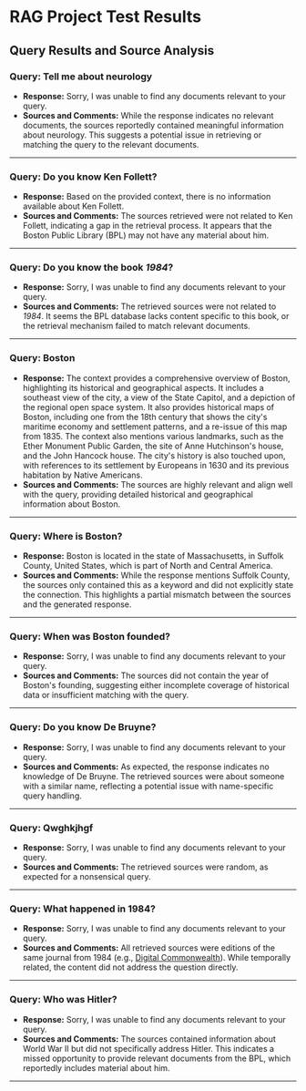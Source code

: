 # RAG Project Test Results

## Query Results and Source Analysis

### Query: Tell me about neurology
- **Response:** Sorry, I was unable to find any documents relevant to your query.
- **Sources and Comments:** While the response indicates no relevant documents, the sources reportedly contained meaningful information about neurology. This suggests a potential issue in retrieving or matching the query to the relevant documents.

---

### Query: Do you know Ken Follett?
- **Response:** Based on the provided context, there is no information available about Ken Follett.
- **Sources and Comments:** The sources retrieved were not related to Ken Follett, indicating a gap in the retrieval process. It appears that the Boston Public Library (BPL) may not have any material about him.

---

### Query: Do you know the book *1984*?
- **Response:** Sorry, I was unable to find any documents relevant to your query.
- **Sources and Comments:** The retrieved sources were not related to *1984*. It seems the BPL database lacks content specific to this book, or the retrieval mechanism failed to match relevant documents.

---

### Query: Boston
- **Response:** The context provides a comprehensive overview of Boston, highlighting its historical and geographical aspects. It includes a southeast view of the city, a view of the State Capitol, and a depiction of the regional open space system. It also provides historical maps of Boston, including one from the 18th century that shows the city's maritime economy and settlement patterns, and a re-issue of this map from 1835. The context also mentions various landmarks, such as the Ether Monument Public Garden, the site of Anne Hutchinson's house, and the John Hancock house. The city's history is also touched upon, with references to its settlement by Europeans in 1630 and its previous habitation by Native Americans.
- **Sources and Comments:** The sources are highly relevant and align well with the query, providing detailed historical and geographical information about Boston.

---

### Query: Where is Boston?
- **Response:** Boston is located in the state of Massachusetts, in Suffolk County, United States, which is part of North and Central America.
- **Sources and Comments:** While the response mentions Suffolk County, the sources only contained this as a keyword and did not explicitly state the connection. This highlights a partial mismatch between the sources and the generated response.

---

### Query: When was Boston founded?
- **Response:** Sorry, I was unable to find any documents relevant to your query.
- **Sources and Comments:** The sources did not contain the year of Boston's founding, suggesting either incomplete coverage of historical data or insufficient matching with the query.

---

### Query: Do you know De Bruyne?
- **Response:** Sorry, I was unable to find any documents relevant to your query.
- **Sources and Comments:** As expected, the response indicates no knowledge of De Bruyne. The retrieved sources were about someone with a similar name, reflecting a potential issue with name-specific query handling.

---

### Query: Qwghkjhgf
- **Response:** Sorry, I was unable to find any documents relevant to your query.
- **Sources and Comments:** The retrieved sources were random, as expected for a nonsensical query.

---

### Query: What happened in 1984?
- **Response:** Sorry, I was unable to find any documents relevant to your query.
- **Sources and Comments:** All retrieved sources were editions of the same journal from 1984 (e.g., [Digital Commonwealth](https://www.digitalcommonwealth.org/search/commonwealth-oai:n8711r055)). While temporally related, the content did not address the question directly.

---

### Query: Who was Hitler?
- **Response:** Sorry, I was unable to find any documents relevant to your query.
- **Sources and Comments:** The sources contained information about World War II but did not specifically address Hitler. This indicates a missed opportunity to provide relevant documents from the BPL, which reportedly includes material about him.

---
